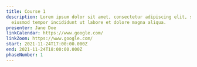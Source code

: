 ```yaml
---
title: Course 1
description: Lorem ipsum dolor sit amet, consectetur adipiscing elit, sed do
  eiusmod tempor incididunt ut labore et dolore magna aliqua.
presenter: Jane Doe
linkCalendar: https://www.google.com/
linkZoom: https://www.google.com/
start: 2021-11-24T17:00:00.000Z
end: 2021-11-24T18:00:00.000Z
phaseNumber: 1
---
```

